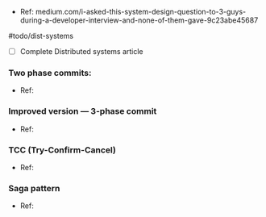 - Ref: medium.com/i-asked-this-system-design-question-to-3-guys-during-a-developer-interview-and-none-of-them-gave-9c23abe45687 

#todo/dist-systems
- [ ] Complete Distributed systems article

### Two phase commits:
- Ref: 

### Improved version — 3-phase commit
- Ref: 

### TCC (Try-Confirm-Cancel)
- Ref:

### Saga pattern
- Ref: